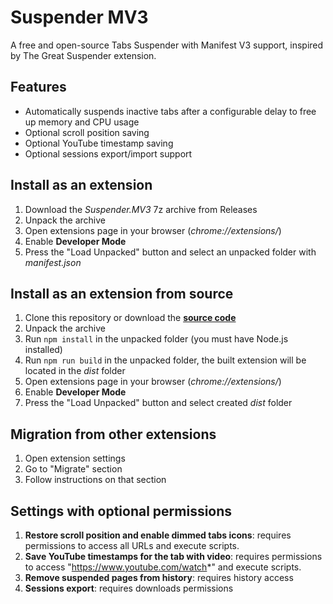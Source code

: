 # Suspender MV3

A free and open-source Tabs Suspender with Manifest V3 support, inspired by The Great Suspender extension.

## Features

- Automatically suspends inactive tabs after a configurable delay to free up memory and CPU usage
- Optional scroll position saving
- Optional YouTube timestamp saving
- Optional sessions export/import support

## Install as an extension

1. Download the *Suspender.MV3* 7z archive from Releases
2. Unpack the archive
3. Open extensions page in your browser (*chrome://extensions/*)
4. Enable **Developer Mode**
5. Press the "Load Unpacked" button and select an unpacked folder with *manifest.json*

## Install as an extension from source

1. Clone this repository or download the **[source code](https://github.com/ilihh/Suspender-MV3/archive/refs/heads/main.zip)**
2. Unpack the archive
3. Run `npm install` in the unpacked folder (you must have Node.js installed)
4. Run `npm run build` in the unpacked folder, the built extension will be located in the *dist* folder 
5. Open extensions page in your browser (*chrome://extensions/*)
6. Enable **Developer Mode**
7. Press the "Load Unpacked" button and select created *dist* folder

## Migration from other extensions

1. Open extension settings
2. Go to "Migrate" section
3. Follow instructions on that section

## Settings with optional permissions

1. **Restore scroll position and enable dimmed tabs icons**: requires permissions to access all URLs and execute scripts.
2. **Save YouTube timestamps for the tab with video**: requires permissions to access "https://www.youtube.com/watch*" and execute scripts.
3. **Remove suspended pages from history**: requires history access
4. **Sessions export**: requires downloads permissions
